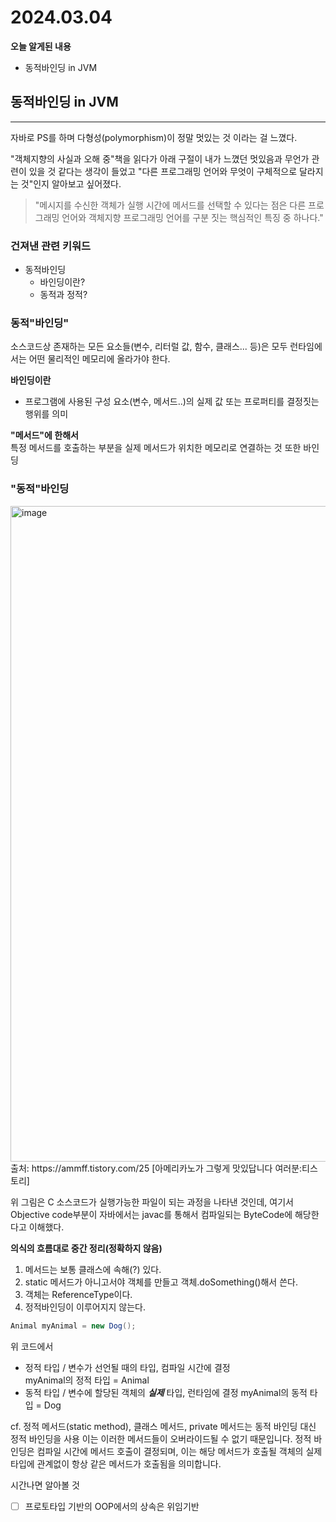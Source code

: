# 2024.03.04

**오늘 알게된 내용**

- 동적바인딩 in JVM

## 동적바인딩 in JVM

---

자바로 PS를 하며 다형성(polymorphism)이 정말 멋있는 것 이라는 걸 느꼈다.

"객체지향의 사실과 오해 중"책을 읽다가 아래 구절이 내가 느꼈던 멋있음과 무언가 관련이 있을 것 같다는 생각이 들었고 "다른 프로그래밍 언어와 무엇이 구체적으로 달라지는 것"인지 알아보고 싶어졌다.

> "메시지를 수신한 객체가 실행 시간에 메서드를 선택할 수 있다는 점은 다른 프로그래밍 언어와 객체지향 프로그래밍 언어를 구분 짓는 핵심적인 특징 중 하나다."

### 건져낸 관련 키워드

- 동적바인딩
  - 바인딩이란?
  - 동적과 정적?

### 동적"**바인딩**"

소스코드상 존재하는 모든 요소들(변수, 리터럴 값, 함수, 클래스... 등)은 모두 런타임에서는 어떤 물리적인 메모리에 올라가야 한다.

**바인딩이란**

- 프로그램에 사용된 구성 요소(변수, 메서드..)의 실제 값 또는 프로퍼티를 결정짓는 행위를 의미

**"메서드"에 한해서**  
특정 메서드를 호출하는 부분을 실제 메서드가 위치한 메모리로 연결하는 것 또한 바인딩

### "**동적**"바인딩

<img width="1049" alt="image" src="https://github.com/minje0204/TIL/assets/32082727/37bde3d0-d1ea-4a19-82e2-25cb6487c71a">
출처: https://ammff.tistory.com/25 [아메리카노가 그렇게 맛있답니다 여러분:티스토리]

위 그림은 C 소스코드가 실행가능한 파일이 되는 과정을 나타낸 것인데, 여기서 Objective code부분이 자바에서는 javac를 통해서 컴파일되는 ByteCode에 해당한다고 이해했다.

**의식의 흐름대로 중간 정리(정확하지 않음)**

1. 메서드는 보통 클래스에 속해(?) 있다.
2. static 메서드가 아니고서야 객체를 만들고 객체.doSomething()해서 쓴다.
3. 객체는 ReferenceType이다.
4. 정적바인딩이 이루어지지 않는다.

```java
Animal myAnimal = new Dog();
```

위 코드에서

- 정적 타입 / 변수가 선언될 때의 타입, 컴파일 시간에 결정  
  myAnimal의 정적 타입 = Animal
- 동적 타입 / 변수에 할당된 객체의 **_실제_** 타입, 런타임에 결정
  myAnimal의 동적 타입 = Dog

cf.
정적 메서드(static method), 클래스 메서드, private 메서드는 동적 바인딩 대신 정적 바인딩을 사용 이는 이러한 메서드들이 오버라이드될 수 없기 때문입니다. 정적 바인딩은 컴파일 시간에 메서드 호출이 결정되며, 이는 해당 메서드가 호출될 객체의 실제 타입에 관계없이 항상 같은 메서드가 호출됨을 의미합니다.

시간나면 알아볼 것

-[ ] 프로토타입 기반의 OOP에서의 상속은 위임기반

